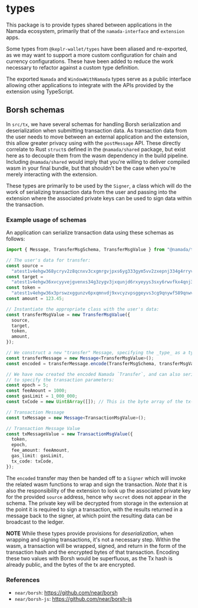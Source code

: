 # types

This package is to provide types shared between applications in the Namada ecosystem, primarily that of
the `namada-interface` and `extension` apps.

Some types from `@keplr-wallet/types` have been aliased and re-exported, as we may want to support a
more custom configuration for chain and currency configurations. These have been added to reduce the
work necessary to refactor against a custom type definition.

The exported `Namada` and `WindowWithNamada` types serve as a public interface allowing other applications to
integrate with the APIs provided by the extension using TypeScript.

## Borsh schemas

In `src/tx`, we have several schemas for handling Borsh serialization and deserialization when submitting transaction data. As
transaction data from the user needs to move between an external application and the extension, this allow greater
privacy using with the `postMessage` API. These directly correlate to Rust `struct`s defined in the `@namada/shared` package,
but exist here as to decouple them from the wasm dependency in the build pipeline. Including `@namada/shared` would imply
that you're willing to deliver compiled wasm in your final bundle, but that shouldn't be the case when you're merely
interacting with the extension.

These types are primarily to be used by the `Signer`, a class which will do the work of serializing transaction data
from the user and passing into the extension where the associated private keys can be used to sign data within the transaction.

### Example usage of schemas

An application can serialize transaction data using these schemas as follows:

```ts
import { Message, TransferMsgSchema, TransferMsgValue } from "@namada/types";

// The user's data for transfer:
const source =
  "atest1v4ehgw368ycryv2z8qcnxv3cxgmrgvjpxs6yg333gym5vv2zxepnj334g4rryvj9xucrgve4x3xvr4";
const target =
  "atest1v4ehgw36xvcyyvejgvenxs34g3zygv3jxqunjd6rxyeyys3sxy6rwvfkx4qnj33hg9qnvse4lsfctw";
const token =
  "atest1v4ehgw36x3prswzxggunzv6pxqmnvdj9xvcyzvpsggeyvs3cg9qnywf589qnwvfsg5erg3fkl09rg5";
const amount = 123.45;

// Instantiate the appropriate class with the user's data:
const transferMsgValue = new TransferMsgValue({
  source,
  target,
  token,
  amount,
});

// We construct a new "transfer" Message, specifying the _type_ as a type parameter:
const transferMessage = new Message<TransferMsgValue>();
const encoded = transferMessage.encode(TransferMsgSchema, transferMsgValue);

// We have now created the encoded Namada `Transfer`, and can also serialize a "Transaction" data message
// to specify the transaction parameters:
const epoch = 5;
const feeAmount = 1000;
const gasLimit = 1_000_000;
const txCode = new Uint8Array([]); // This is the byte array of the tx-transfer.wasm

// Transaction Message
const txMessage = new Message<TransactionMsgValue>();

// Transaction Message Value
const txMessageValue = new TransactionMsgValue({
  token,
  epoch,
  fee_amount: feeAmount,
  gas_limit: gasLimit,
  tx_code: txCode,
});
```

The `encoded` transfer may then be handed off to a `Signer` which will invoke the related wasm functions to wrap and sign
the transaction. _Note_ that it is also the responsibility of the extension to look up the associated private key for the
provided `source` address, hence why `secret` does not appear in the schema. The private key will be decrypted from storage
in the extension at the point it is required to sign a transaction, with the results returned in a message back to the signer,
at which point the resulting data can be broadcast to the ledger.

**NOTE** While these types provide provisions for _deserialization_, when wrapping and signing transactions, it's not a
necessary step. Within the wasm, a transaction will be wrapped, signed, and return in the form of the transaction hash and
the encrypted bytes of that transaction. Encoding these two values with Borsh would be superfluous, as the Tx hash is already
public, and the bytes of the tx are encrypted.

### References

- `near/borsh`: <https://github.com/near/borsh>
- `near/borsh-js`: <https://github.com/near/borsh-js>
